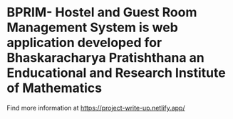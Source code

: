 # BPRIM- Hostel and Guest Room Management System is web application developed for Bhaskaracharya Pratishthana an Enducational and Research Institute of Mathematics

Find more information at  https://project-write-up.netlify.app/

